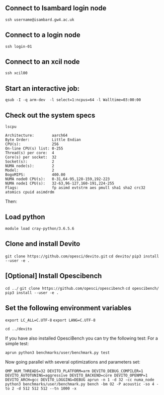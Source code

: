 ## Connect to Isambard login node
`ssh username@isambard.gw4.ac.uk`

## Connect to a login node
`ssh login-01`

## Connect to an xcil node
`ssh xcil00`

## Start an interactive job:
`qsub -I -q arm-dev  -l select=1:ncpus=64 -l Walltime=03:00:00`

## Check out the system specs
`lscpu`
```
Architecture:        aarch64
Byte Order:          Little Endian
CPU(s):              256
On-line CPU(s) list: 0-255
Thread(s) per core:  4
Core(s) per socket:  32
Socket(s):           2
NUMA node(s):        2
Model:               2
BogoMIPS:            400.00
NUMA node0 CPU(s):   0-31,64-95,128-159,192-223
NUMA node1 CPU(s):   32-63,96-127,160-191,224-255
Flags:               fp asimd evtstrm aes pmull sha1 sha2 crc32 atomics cpuid asimdrdm
```

Then:


## Load python
`module load cray-python/3.6.5.6`
## Clone and install Devito
`git clone https://github.com/opesci/devito.git`
`cd devito/`
`pip3 install --user -e .`

## [Optional] Install Opescibench 
`cd ../`
`git clone https://github.com/opesci/opescibench`
`cd opescibench/`
`pip3 install --user -e .`
## Set the following environment variables
`export LC_ALL=C.UTF-8`
`export LANG=C.UTF-8`

`cd ../devito`

If you have also installed OpesciBench you can try the following test:
For a simple test:

`aprun python3 benchmarks/user/benchmark.py test`

Now going parallel with several optimizations and parameters set:

`OMP_NUM_THREADS=32 DEVITO_PLATFORM=arm DEVITO_DEBUG_COMPILER=1 DEVITO_AUTOTUNING=aggressive DEVITO_BACKEND=core DEVITO_OPENMP=1 DEVITO_ARCH=gcc DEVITO_LOGGING=DEBUG aprun -n 1 -d 32 -cc numa_node python3 benchmarks/user/benchmark.py bench -bm O2 -P acoustic -so 4 -to 2 -d 512 512 512 --tn 1000 -x `


